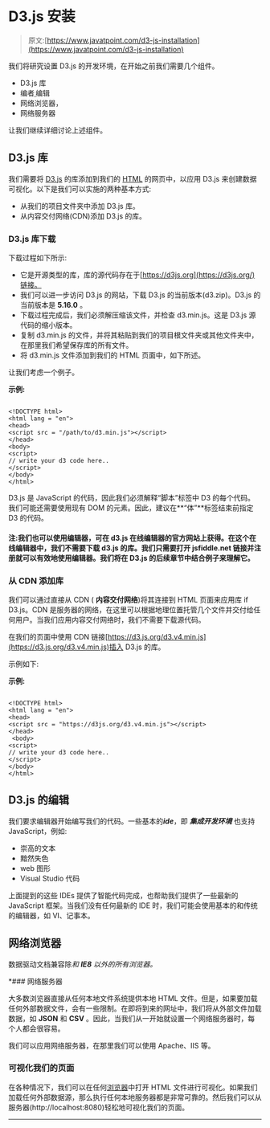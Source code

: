 # D3.js 安装

> 原文:[https://www.javatpoint.com/d3-js-installation](https://www.javatpoint.com/d3-js-installation)

我们将研究设置 D3.js 的开发环境，在开始之前我们需要几个组件。

*   D3.js 库
*   编者ˌ编辑
*   网络浏览器，
*   网络服务器

让我们继续详细讨论上述组件。

## D3.js 库

我们需要将 [D3.js](d3-js) 的库添加到我们的 [HTML](https://www.javatpoint.com/html-turorial) 的网页中，以应用 D3.js 来创建数据可视化。以下是我们可以实施的两种基本方式:

*   从我们的项目文件夹中添加 D3.js 库。
*   从内容交付网络(CDN)添加 D3.js 的库。

### D3.js 库下载

下载过程如下所示:

*   它是开源类型的库，库的源代码存在于[https://d3js.org](https://d3js.org/)链接。
*   我们可以进一步访问 D3.js 的网站，下载 D3.js 的当前版本(d3.zip)。D3.js 的当前版本是 **5.16.0** 。
*   下载过程完成后，我们必须解压缩该文件，并检查 d3.min.js。这是 D3.js 源代码的缩小版本。
*   复制 d3.min.js 的文件，并将其粘贴到我们的项目根文件夹或其他文件夹中，在那里我们希望保存库的所有文件。
*   将 d3.min.js 文件添加到我们的 HTML 页面中，如下所述。

让我们考虑一个例子。

**示例:**

```

<!DOCTYPE html>
<html lang = "en">
<head>
<script src = "/path/to/d3.min.js"></script>
</head>
<body>
<script>
// write your d3 code here.. 
</script>
</body>
</html>

```

D3.js 是 JavaScript 的代码，因此我们必须解释“脚本”标签中 D3 的每个代码。我们可能还需要使用现有 DOM 的元素。因此，建议在**“体”**标签结束前指定 D3 的代码。

#### 注:我们也可以使用编辑器，可在 d3.js 在线编辑器的官方网站上获得。在这个在线编辑器中，我们不需要下载 d3.js 的库。我们只需要打开 jsfiddle.net 链接并注册就可以有效地使用编辑器。我们将在 D3.js 的后续章节中结合例子来理解它。

### 从 CDN 添加库

我们可以通过直接从 CDN ( **内容交付网络**)将其连接到 HTML 页面来应用库 if D3.js。CDN 是服务器的网络，在这里可以根据地理位置托管几个文件并交付给任何用户。当我们应用内容交付网络时，我们不需要下载源代码。

在我们的页面中使用 CDN 链接[https://d3.js.org/d3.v4.min.js](https://d3.js.org/d3.v4.min.js)插入 D3.js 的库。

示例如下:

**示例:**

```

<!DOCTYPE html>
<html lang = "en">
<head>
<script src = "https://d3js.org/d3.v4.min.js"></script>
</head>
 <body>
<script>
// write your d3 code here.. 
</script>
</body>
</html>

```

## D3.js 的编辑

我们要求编辑器开始编写我们的代码。一些基本的***ide***，即 ***集成开发环境*** 也支持 JavaScript，例如:

*   崇高的文本
*   黯然失色
*   web 图形
*   Visual Studio 代码

上面提到的这些 IDEs 提供了智能代码完成，也帮助我们提供了一些最新的 JavaScript 框架。当我们没有任何最新的 IDE 时，我们可能会使用基本的和传统的编辑器，如 VI、记事本。

## 网络浏览器

数据驱动文档兼容除*和 ***IE8*** 以外的所有浏览器。*

 *### 网络服务器

大多数浏览器直接从任何本地文件系统提供本地 HTML 文件。但是，如果要加载任何外部数据文件，会有一些限制。在即将到来的网址中，我们将从外部文件加载数据，如 **JSON** 和 **CSV** 。因此，当我们从一开始就设置一个网络服务器时，每个人都会很容易。

我们可以应用网络服务器，在那里我们可以使用 Apache、IIS 等。

### 可视化我们的页面

在各种情况下，我们可以在任何[浏览器](https://www.javatpoint.com/browsers)中打开 HTML 文件进行可视化。如果我们加载任何外部数据源，那么执行任何本地服务器都是非常可靠的。然后我们可以从服务器(http://localhost:8080)轻松地可视化我们的页面。

* * **